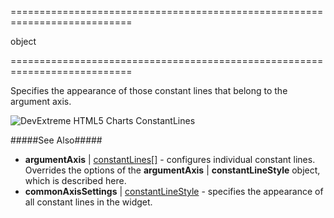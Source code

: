 <!--**
/*-------------------------------------------
    Auto-generated file. Do not modify.
-------------------------------------------

**-->
===========================================================================
<!--type-->object<!--/type-->
===========================================================================

<!--shortDescription-->
Specifies the appearance of those constant lines that belong to the argument axis.
<!--/shortDescription-->

<!--fullDescription-->
![DevExtreme HTML5 Charts ConstantLines](/Content/images/doc/17_2/ChartJS/visual_elements/constant_lines.png)

#####See Also#####
- **argumentAxis** | [constantLines[]](/Documentation/ApiReference/Data_Visualization_Widgets/dxChart/Configuration/argumentAxis/constantLines/) - configures individual constant lines. Overrides the options of the **argumentAxis** | **constantLineStyle** object, which is described here.
- **commonAxisSettings** | [constantLineStyle](/Documentation/ApiReference/Data_Visualization_Widgets/dxChart/Configuration/commonAxisSettings/constantLineStyle/) - specifies the appearance of all constant lines in the widget.
<!--/fullDescription-->
